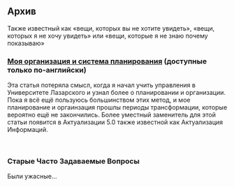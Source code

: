 <BackToOther :others="2"></BackToOther>

## Архив

Также известный как «вещи, которых вы не хотите увидеть», «вещи, которых я не хочу увидеть» или «вещи, которые я не знаю почему показываю»

### [Моя организация и система планирования](/other/planning) (доступные только по-английски)

Эта статья потеряла смысл, когда я начал учить управления в Университете Лазарского и узнал более о планировании и организации. Пока я всё ещё пользуюсь большинством этих метод, и мое планирование и оргаинзация прошлы периоды трансформации, которые вероятно ещё не закончились. Более уместный заменитель для этой статьи появится в Актуализации 5.0 также известной как Актуализация Информаций.

<br />

### Старые Часто Задаваемые Вопросы

Были ужасные...

<br />

<MdImage img="other/other/archive/old-website-faq.png" class="border"></MdImage>